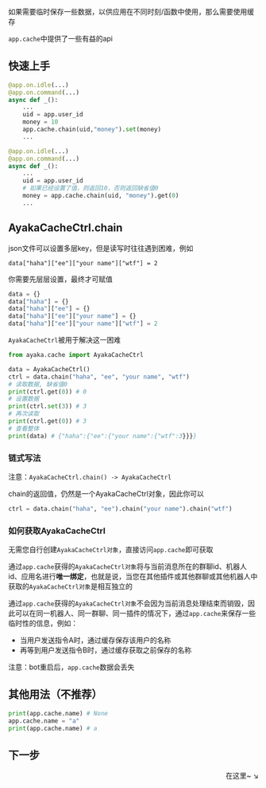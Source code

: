 如果需要临时保存一些数据，以供应用在不同时刻/函数中使用，那么需要使用缓存

`app.cache`中提供了一些有益的api


## 快速上手

```py
@app.on.idle(...)
@app.on.command(...)
async def _():
    ...
    uid = app.user_id
    money = 10
    app.cache.chain(uid,"money").set(money)
    ...

@app.on.idle(...)
@app.on.command(...)
async def _():
    ...
    uid = app.user_id
    # 如果已经设置了值，则返回10，否则返回缺省值0
    money = app.cache.chain(uid, "money").get(0) 
    ...
```


## AyakaCacheCtrl.chain

json文件可以设置多层key，但是读写时往往遇到困难，例如

`data["haha"]["ee"]["your name"]["wtf"] = 2`

你需要先层层设置，最终才可赋值

```py
data = {}
data["haha"] = {}
data["haha"]["ee"] = {}
data["haha"]["ee"]["your name"] = {}
data["haha"]["ee"]["your name"]["wtf"] = 2
```

`AyakaCacheCtrl`被用于解决这一困难

```py
from ayaka.cache import AyakaCacheCtrl

data = AyakaCacheCtrl()
ctrl = data.chain("haha", "ee", "your name", "wtf")
# 读取数据, 缺省值0
print(ctrl.get(0)) # 0
# 设置数据
print(ctrl.set(3)) # 3
# 再次读取
print(ctrl.get(0)) # 3
# 查看整体
print(data) # {"haha":{"ee":{"your name":{"wtf":3}}}}
```

### 链式写法

注意：`AyakaCacheCtrl.chain() -> AyakaCacheCtrl`

chain的返回值，仍然是一个AyakaCacheCtrl对象，因此你可以

```py
ctrl = data.chain("haha", "ee").chain("your name").chain("wtf")
```

### 如何获取AyakaCacheCtrl

无需您自行创建`AyakaCacheCtrl对象`，直接访问`app.cache`即可获取

通过`app.cache`获得的`AyakaCacheCtrl对象`将与当前消息所在的群聊id、机器人id、应用名进行**唯一绑定**，也就是说，当您在其他插件或其他群聊或其他机器人中获取的`AyakaCacheCtrl对象`是相互独立的

通过`app.cache`获得的`AyakaCacheCtrl对象`不会因为当前消息处理结束而销毁，因此可以在同一机器人、同一群聊、同一插件的情况下，通过`app.cache`来保存一些临时性的信息，例如：

- 当用户发送指令A时，通过缓存保存该用户的名称
- 再等到用户发送指令B时，通过缓存获取之前保存的名称

注意：bot重启后，`app.cache`数据会丢失

## 其他用法（不推荐）

```py
print(app.cache.name) # None
app.cache.name = "a"
print(app.cache.name) # a
```

## 下一步

<div align="right">
    在这里~ ↘
</div>

